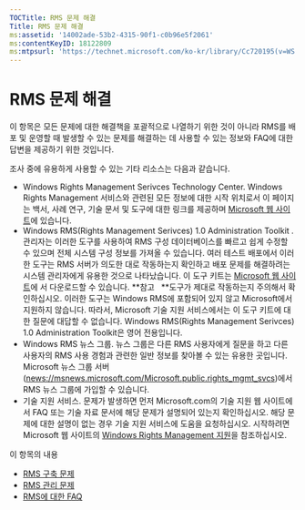 ```yaml
---
TOCTitle: RMS 문제 해결
Title: RMS 문제 해결
ms:assetid: '14002ade-53b2-4315-90f1-c0b96e5f2061'
ms:contentKeyID: 18122809
ms:mtpsurl: 'https://technet.microsoft.com/ko-kr/library/Cc720195(v=WS.10)'
---
```


RMS 문제 해결
=============

이 항목은 모든 문제에 대한 해결책을 포괄적으로 나열하기 위한 것이 아니라 RMS를 배포 및 운영할 때 발생할 수 있는 문제를 해결하는 데 사용할 수 있는 정보와 FAQ에 대한 답변을 제공하기 위한 것입니다.

조사 중에 유용하게 사용할 수 있는 기타 리소스는 다음과 같습니다.

-   Windows Rights Management Serivces Technology Center. Windows Rights Management 서비스와 관련된 모든 정보에 대한 시작 위치로서 이 페이지는 백서, 사례 연구, 기술 문서 및 도구에 대한 링크를 제공하며 [Microsoft 웹 사이트](http://go.microsoft.com/fwlink/?linkid=26724)에 있습니다.
-   Windows RMS(Rights Management Serivces) 1.0 Administration Toolkit . 관리자는 이러한 도구를 사용하여 RMS 구성 데이터베이스를 빠르고 쉽게 수정할 수 있으며 전체 시스템 구성 정보를 가져올 수 있습니다. 여러 테스트 배포에서 이러한 도구는 RMS 서버가 의도한 대로 작동하는지 확인하고 배포 문제를 해결하려는 시스템 관리자에게 유용한 것으로 나타났습니다. 이 도구 키트는 [Microsoft 웹 사이트](http://go.microsoft.com/fwlink/?linkid=33841)에 서 다운로드할 수 있습니다.
    **참고   **도구가 제대로 작동하는지 주의해서 확인하십시오. 이러한 도구는 Windows RMS에 포함되어 있지 않고 Microsoft에서 지원하지 않습니다. 따라서, Microsoft 기술 지원 서비스에서는 이 도구 키트에 대한 질문에 대답할 수 없습니다. Windows RMS(Rights Management Serivces) 1.0 Administration Toolkit은 영어 전용입니다.
-   Windows RMS 뉴스 그룹. 뉴스 그룹은 다른 RMS 사용자에게 질문을 하고 다른 사용자의 RMS 사용 경험과 관련한 일반 정보를 찾아볼 수 있는 유용한 곳입니다. Microsoft 뉴스 그룹 서버([news://msnews.microsoft.com/Microsoft.public.rights\_mgmt\_svcs]())에서 RMS 뉴스 그룹에 가입할 수 있습니다.
-   기술 지원 서비스. 문제가 발생하면 먼저 Microsoft.com의 기술 지원 웹 사이트에서 FAQ 또는 기술 자료 문서에 해당 문제가 설명되어 있는지 확인하십시오. 해당 문제에 대한 설명이 없는 경우 기술 지원 서비스에 도움을 요청하십시오. 시작하려면 Microsoft 웹 사이트의 [Windows Rights Management 지원](http://go.microsoft.com/fwlink/?linkid=33883)을 참조하십시오.

이 항목의 내용

-   [RMS 구축 문제](https://technet.microsoft.com/b0e6ef48-ab38-4426-be5b-811cf64c45c0)
-   [RMS 관리 문제](https://technet.microsoft.com/97013c08-d3fa-4ea0-8914-995b6c97f900)
-   [RMS에 대한 FAQ](https://technet.microsoft.com/0f14390c-8de5-4829-95af-87f48d13869c)
